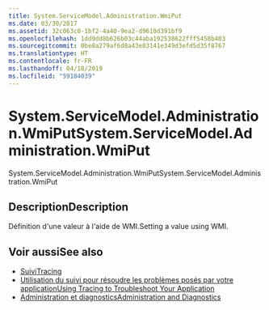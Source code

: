 ```yaml
---
title: System.ServiceModel.Administration.WmiPut
ms.date: 03/30/2017
ms.assetid: 32c063c0-1bf2-4a40-9ea2-d9610d391bf9
ms.openlocfilehash: 1dd9dd8b626b03c44aba192538622fff5458b403
ms.sourcegitcommit: 0be8a279af6d8a43e03141e349d3efd5d35f8767
ms.translationtype: HT
ms.contentlocale: fr-FR
ms.lasthandoff: 04/18/2019
ms.locfileid: "59184039"
---
```

# <a name="systemservicemodeladministrationwmiput"></a><span data-ttu-id="533db-102">System.ServiceModel.Administration.WmiPut</span><span class="sxs-lookup"><span data-stu-id="533db-102">System.ServiceModel.Administration.WmiPut</span></span>
<span data-ttu-id="533db-103">System.ServiceModel.Administration.WmiPut</span><span class="sxs-lookup"><span data-stu-id="533db-103">System.ServiceModel.Administration.WmiPut</span></span>  
  
## <a name="description"></a><span data-ttu-id="533db-104">Description</span><span class="sxs-lookup"><span data-stu-id="533db-104">Description</span></span>  
 <span data-ttu-id="533db-105">Définition d'une valeur à l'aide de WMI.</span><span class="sxs-lookup"><span data-stu-id="533db-105">Setting a value using WMI.</span></span>  
  
## <a name="see-also"></a><span data-ttu-id="533db-106">Voir aussi</span><span class="sxs-lookup"><span data-stu-id="533db-106">See also</span></span>

- [<span data-ttu-id="533db-107">Suivi</span><span class="sxs-lookup"><span data-stu-id="533db-107">Tracing</span></span>](../../../../../docs/framework/wcf/diagnostics/tracing/index.md)
- [<span data-ttu-id="533db-108">Utilisation du suivi pour résoudre les problèmes posés par votre application</span><span class="sxs-lookup"><span data-stu-id="533db-108">Using Tracing to Troubleshoot Your Application</span></span>](../../../../../docs/framework/wcf/diagnostics/tracing/using-tracing-to-troubleshoot-your-application.md)
- [<span data-ttu-id="533db-109">Administration et diagnostics</span><span class="sxs-lookup"><span data-stu-id="533db-109">Administration and Diagnostics</span></span>](../../../../../docs/framework/wcf/diagnostics/index.md)
